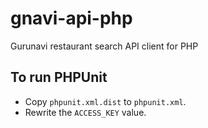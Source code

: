 # gnavi-api-php
Gurunavi restaurant search API client for PHP

## To run PHPUnit
- Copy `phpunit.xml.dist` to `phpunit.xml`.
- Rewrite the `ACCESS_KEY` value.
